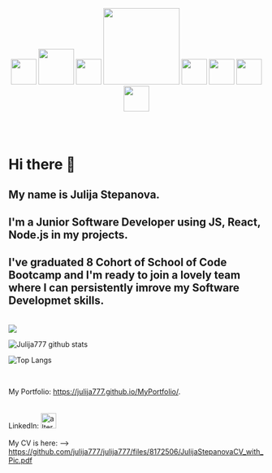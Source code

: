 <p align="center">
<img src="https://user-images.githubusercontent.com/32721917/154956018-4935c889-80ef-44c3-8e15-967676af7e77.png" width="50">            <img src="https://user-images.githubusercontent.com/32721917/154956136-db9ef1cc-112d-4c1d-a7c2-f6d3bbd14e88.png" width="70">              <img src="https://user-images.githubusercontent.com/32721917/154956152-335b9c7f-438c-4516-8684-ef2cc7926bb6.png" width="50">              <img src="https://user-images.githubusercontent.com/32721917/154956165-8d13e348-ef0b-4a88-8233-8a16d5e4e116.png" width="150">              <img src="https://user-images.githubusercontent.com/32721917/154956183-0d4d1b29-fb98-4073-8b56-4a6712d27fd8.png" width="50">              <img src="https://user-images.githubusercontent.com/32721917/154956235-c4d75c16-9271-4a49-b26a-d3207d232734.png" width="50">              <img src="https://user-images.githubusercontent.com/32721917/154956259-120545bd-f2f5-4841-aa49-e3caa24e4eee.png" width="50">              <img src="https://user-images.githubusercontent.com/32721917/154956269-072b3cc4-d24f-4ff1-aa99-052e2183ee75.png" width="50"> 
<br>
<br>
  <p/>

<br>


# Hi there 👋
## My name is Julija Stepanova. 

## I'm a Junior Software Developer using JS, React, Node.js in my projects.
## I've graduated 8 Cohort of School of Code Bootcamp and I'm ready to join a lovely team where I can persistently imrove my Software Developmet skills.

 <br>
 

<img src="https://www.codewars.com/users/julija777/badges/large">
    <br>



![Julija777 github stats](https://github-readme-stats.vercel.app/api?username=julija777&count_private=true&theme=tokyonight&hide=prs)

![Top Langs](https://github-readme-stats.vercel.app/api/top-langs/?username=julija777&layout=compact&theme=radical)
 
<br>




My Portfolio: https://julija777.github.io/MyPortfolio/.     
<br>
<br>
LinkedIn:  <a href="https://www.linkedin.com/in/julia-stepanova-software-engineer">
<img src="https://cdn-icons-png.flaticon.com/512/174/174857.png" alt="alternate text"
width="30px">
 <br>
<br>
</a>
My CV is here:
--> https://github.com/julija777/julija777/files/8172506/JulijaStepanovaCV_with_Pic.pdf
<!---  
<br>
<br>
<br>
<img src="https://user-images.githubusercontent.com/32721917/156439657-1f66fe82-af76-4090-80ca-921372f3151a.png" width="1000">
---> 


